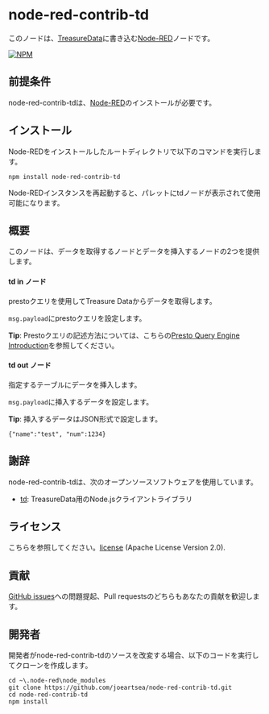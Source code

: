node-red-contrib-td
========================

このノードは、<a href="http://www.treasuredata.com/" target="_new">TreasureData</a>に書き込む<a href="http://nodered.org" target="_new">Node-RED</a>ノードです。

[![NPM](https://nodei.co/npm/node-red-contrib-td.png?downloads=true)](https://nodei.co/npm/node-red-contrib-td/)

前提条件
-------

node-red-contrib-tdは、<a href="http://nodered.org" target="_new">Node-RED</a>のインストールが必要です。

インストール
-------

Node-REDをインストールしたルートディレクトリで以下のコマンドを実行します。

    npm install node-red-contrib-td

Node-REDインスタンスを再起動すると、パレットにtdノードが表示されて使用可能になります。

概要
-------

このノードは、データを取得するノードとデータを挿入するノードの2つを提供します。

#### td in ノード

prestoクエリを使用してTreasure Dataからデータを取得します。

`msg.payload`にprestoクエリを設定します。

**Tip**: Prestoクエリの記述方法については、こちらの[Presto Query Engine Introduction](https://support.treasuredata.com/hc/en-us/articles/360001457427)を参照してください。

#### td out ノード

指定するテーブルにデータを挿入します。

`msg.payload`に挿入するデータを設定します。

**Tip**: 挿入するデータはJSON形式で設定します。
```
{"name":"test", "num":1234}
```

謝辞
-------

node-red-contrib-tdは、次のオープンソースソフトウェアを使用しています。

- [td](https://github.com/treasure-data/td-client-node): TreasureData用のNode.jsクライアントライブラリ

ライセンス
-------

こちらを参照してください。[license](https://github.com/joeartsea/node-red-contrib-td/blob/master/LICENSE) (Apache License Version 2.0).

貢献
-------

[GitHub issues](https://github.com/joeartsea/node-red-contrib-td/issues)への問題提起、Pull requestsのどちらもあなたの貢献を歓迎します。


開発者
-------

開発者がnode-red-contrib-tdのソースを改変する場合、以下のコードを実行してクローンを作成します。

```
cd ~\.node-red\node_modules
git clone https://github.com/joeartsea/node-red-contrib-td.git
cd node-red-contrib-td
npm install
```

